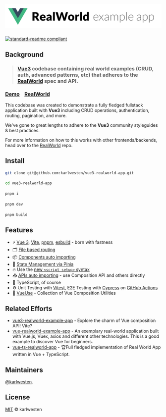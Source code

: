 # ![RealWorld Example App](logo.png)

[![standard-readme compliant](https://img.shields.io/badge/readme%20style-standard-brightgreen.svg?style=flat-square)](https://github.com/RichardLitt/standard-readme)

## Background

> ### [Vue3](https://vuejs.org) codebase containing real world examples (CRUD, auth, advanced patterns, etc) that adheres to the [RealWorld](https://github.com/gothinkster/realworld) spec and API.


### [Demo](https://demo.realworld.io/)&nbsp;&nbsp;&nbsp;&nbsp;[RealWorld](https://github.com/gothinkster/realworld)


This codebase was created to demonstrate a fully fledged fullstack application built with **Vue3** including CRUD operations, authentication, routing, pagination, and more.

We've gone to great lengths to adhere to the **Vue3** community styleguides & best practices.

For more information on how to this works with other frontends/backends, head over to the [RealWorld](https://github.com/gothinkster/realworld) repo.

## Install

```sh
git clone git@github.com:karlwesten/vue3-realworld-app.git

cd vue3-realworld-app

pnpm i

pnpm dev

pnpm build
```

## Features

* ⚡️ [Vue 3](https://vuejs.org), [Vite](https://vitejs.dev), [pnpm](https://pnpm.io/), [esbuild](https://esbuild.github.io) - born with fastness
* 🗂 [File based routing](https://github.com/posva/unplugin-vue-router)
* 📦 [Components auto importing](https://github.com/antfu/unplugin-vue-components)
* 🍍 [State Management via Pinia](https://pinia.vuejs.org)
* 🔥 Use the [new `<script setup>` syntax](https://vuejs.org/api/sfc-script-setup.html#script-setup)
* 📥 [APIs auto importing](https://github.com/antfu/unplugin-auto-import) - use Composition API and others directly
* 🦾 TypeScript, of course
* ⚙️ Unit Testing with [Vitest](https://vitest.dev), E2E Testing with [Cypress](https://cypress.io) on [GitHub Actions](https://github.com/features/actions)
* 🔨 [VueUse](https://vueuse.org) - Collection of Vue Composition Utilities

## Related Efforts

* [vue3-realworld-example-app](https://github.com/mutoe/vue3-realworld-example-app) - Explore the charm of Vue composition API! Vite?
* [vue-realworld-example-app](https://github.com/khaledosman/vue-realworld-example-app) - An exemplary real-world application built with Vue.js, Vuex, axios and different other technologies. This is a good example to discover Vue for beginners.
* [vue-ts-realworld-app](https://github.com/AlexBrohshtut/vue-ts-realworld-app) - 🏆Full fledged implementation of Real World App written in Vue + TypeScript.

## Maintainers

[@karlwesten](https://github.com/karlwesten).

## License

[MIT](https://github.com/karlwesten/vue3-realworld-app/blob/master/LICENSE) © karlwesten
